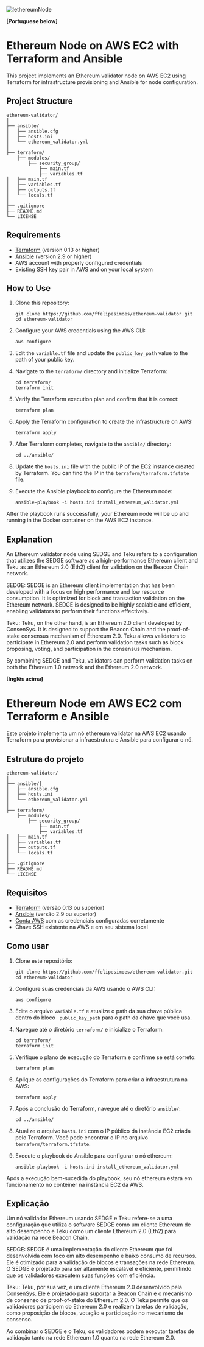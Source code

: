![!ethereumNode](./sedge.png)

**[Portuguese below]**

# Ethereum Node on AWS EC2 with Terraform and Ansible

This project implements an Ethereum validator node on AWS EC2 using Terraform for infrastructure provisioning and Ansible for node configuration.

## Project Structure

```
ethereum-validator/
│
├── ansible/
│   ├── ansible.cfg
│   ├── hosts.ini
│   └── ethereum_validator.yml
│
├── terraform/
    ├── modules/
        ├── security_group/
            ├── main.tf
            ├── variables.tf
│   ├── main.tf
│   ├── variables.tf
│   ├── outputs.tf
│   └── locals.tf
│
├── .gitignore
├── README.md
└── LICENSE
```

## Requirements

- [Terraform](https://www.terraform.io/downloads.html) (version 0.13 or higher)
- [Ansible](https://docs.ansible.com/ansible/latest/installation_guide/intro_installation.html) (version 2.9 or higher)
- AWS account with properly configured credentials
- Existing SSH key pair in AWS and on your local system

## How to Use

1. Clone this repository:

   ```
   git clone https://github.com/ffelipesimoes/ethereum-validator.git
   cd ethereum-validator
   ```

2. Configure your AWS credentials using the AWS CLI:

   ```
   aws configure
   ```

3. Edit the `variable.tf` file and update the `public_key_path` value to the path of your public key.

4. Navigate to the `terraform/` directory and initialize Terraform:

   ```
   cd terraform/
   terraform init
   ```

5. Verify the Terraform execution plan and confirm that it is correct:

   ```
   terraform plan
   ```

6. Apply the Terraform configuration to create the infrastructure on AWS:

   ```
   terraform apply
   ```

7. After Terraform completes, navigate to the `ansible/` directory:

   ```
   cd ../ansible/
   ```

8. Update the `hosts.ini` file with the public IP of the EC2 instance created by Terraform. You can find the IP in the `terraform/terraform.tfstate` file.

9. Execute the Ansible playbook to configure the Ethereum node:

   ```
   ansible-playbook -i hosts.ini install_ethereum_validator.yml
   ```

After the playbook runs successfully, your Ethereum node will be up and running in the Docker container on the AWS EC2 instance.

## Explanation

An Ethereum validator node using SEDGE and Teku refers to a configuration that utilizes the SEDGE software as a high-performance Ethereum client and Teku as an Ethereum 2.0 (Eth2) client for validation on the Beacon Chain network.

SEDGE: SEDGE is an Ethereum client implementation that has been developed with a focus on high performance and low resource consumption. It is optimized for block and transaction validation on the Ethereum network. SEDGE is designed to be highly scalable and efficient, enabling validators to perform their functions effectively.

Teku: Teku, on the other hand, is an Ethereum 2.0 client developed by ConsenSys. It is designed to support the Beacon Chain and the proof-of-stake consensus mechanism of Ethereum 2.0. Teku allows validators to participate in Ethereum 2.0 and perform validation tasks such as block proposing, voting, and participation in the consensus mechanism.

By combining SEDGE and Teku, validators can perform validation tasks on both the Ethereum 1.0 network and the Ethereum 2.0 network.

**[Inglês acima]**


# Ethereum Node em AWS EC2 com Terraform e Ansible

Este projeto implementa um nó ethereum validator na AWS EC2 usando Terraform para provisionar a infraestrutura e Ansible para configurar o nó.

## Estrutura do projeto

```
ethereum-validator/
│
├── ansible/│
│   ├── ansible.cfg
│   ├── hosts.ini
│   └── ethereum_validator.yml
│
├── terraform/
    ├── modules/
        ├── security_group/
            ├── main.tf
            ├── variables.tf
│   ├── main.tf
│   ├── variables.tf
│   ├── outputs.tf
│   └── locals.tf
│
├── .gitignore
├── README.md
└── LICENSE
```

## Requisitos

- [Terraform](https://www.terraform.io/downloads.html) (versão 0.13 ou superior)
- [Ansible](https://docs.ansible.com/ansible/latest/installation_guide/intro_installation.html) (versão 2.9 ou superior)
- [Conta AWS](https://aws.amazon.com/) com as credenciais configuradas corretamente
- Chave SSH existente na AWS e em seu sistema local

## Como usar

1. Clone este repositório:

   ```
   git clone https://github.com/ffelipesimoes/ethereum-validator.git
   cd ethereum-validator
   ```

2. Configure suas credenciais da AWS usando o AWS CLI:

   ```
   aws configure
   ```

3. Edite o arquivo `variable.tf` e atualize o path da sua chave pública dentro do bloco ` public_key_path` para o path da chave que você usa.

4. Navegue até o diretório `terraform/` e inicialize o Terraform:

   ```
   cd terraform/
   terraform init
   ```

5. Verifique o plano de execução do Terraform e confirme se está correto:

   ```
   terraform plan
   ```

6. Aplique as configurações do Terraform para criar a infraestrutura na AWS:

   ```
   terraform apply
   ```

7. Após a conclusão do Terraform, navegue até o diretório `ansible/`:

   ```
   cd ../ansible/
   ```

8. Atualize o arquivo `hosts.ini` com o IP público da instância EC2 criada pelo Terraform. Você pode encontrar o IP no arquivo `terraform/terraform.tfstate`.

9. Execute o playbook do Ansible para configurar o nó ethereum:

   ```
   ansible-playbook -i hosts.ini install_ethereum_validator.yml
   ```

Após a execução bem-sucedida do playbook, seu nó ethereum estará em funcionamento no contêiner na instância EC2 da AWS.

## Explicação

Um nó validador Ethereum usando SEDGE e Teku refere-se a uma configuração que utiliza o software SEDGE como um cliente Ethereum de alto desempenho e Teku como um cliente Ethereum 2.0 (Eth2) para validação na rede Beacon Chain.

SEDGE: SEDGE é uma implementação do cliente Ethereum que foi desenvolvida com foco em alto desempenho e baixo consumo de recursos. Ele é otimizado para a validação de blocos e transações na rede Ethereum. O SEDGE é projetado para ser altamente escalável e eficiente, permitindo que os validadores executem suas funções com eficiência.

Teku: Teku, por sua vez, é um cliente Ethereum 2.0 desenvolvido pela ConsenSys. Ele é projetado para suportar a Beacon Chain e o mecanismo de consenso de proof-of-stake do Ethereum 2.0. O Teku permite que os validadores participem do Ethereum 2.0 e realizem tarefas de validação, como proposição de blocos, votação e participação no mecanismo de consenso.

Ao combinar o SEDGE e o Teku, os validadores podem executar tarefas de validação tanto na rede Ethereum 1.0 quanto na rede Ethereum 2.0.
